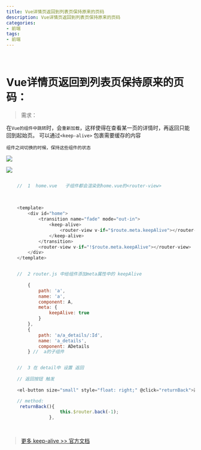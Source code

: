 ```yaml
---
title: Vue详情页返回到列表页保持原来的页码
description: Vue详情页返回到列表页保持原来的页码
categories:
- 前端
tags:
- 前端
---
```


<br>


# Vue详情页返回到列表页保持原来的页码：


> 需求：

在`Vue的组件中跳转`时，会`重新加载`，这样使得在查看某一页的详情时，再返回只能回到起始页。 可以通过`<keep-alive>` 包裹需要缓存的内容


`组件之间切换的时候，保持这些组件的状态`


 ![](https://landybird.github.io/assets/images/vue1.png)
 
 
 
 ![](https://landybird.github.io/assets/images/vue2.png)



```javascript

    //  1  home.vue   子组件都会渲染到home.vue的<router-view>
        
        
    
    <template>
        <div id="home">
            <transition name="fade" mode="out-in">
                <keep-alive>
                    <router-view v-if="$route.meta.keepAlive"></router-view>
                </keep-alive>
            </transition>
            <router-view v-if="!$route.meta.keepAlive"></router-view>
        </div>
    </template>


    //  2 router.js 中给组件添加meta属性中的 keepAlive
    
        {
            path: 'a',
            name: 'a',
            component: A,
            meta: {
                keepAlive: true
            }
        },
        {
            path: 'a/a_details/:Id',
            name: 'a_details',
            component: ADetails
        } //  a的子组件


    //  3 在 detail中 设置 返回 
    
    // 返回按钮 触发
    
    <el-button size="small" style="float: right;" @click="returnBack">返回</el-button>

    // method:
     returnBack(){
                    this.$router.back(-1);
                },
    
    
```


> [更多 keep-alive >> 官方文档](https://cn.vuejs.org/v2/guide/components-dynamic-async.html#%E5%9C%A8%E5%8A%A8%E6%80%81%E7%BB%84%E4%BB%B6%E4%B8%8A%E4%BD%BF%E7%94%A8-keep-alive)  
